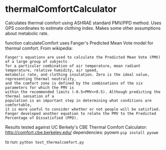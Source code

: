 # thermalComfortCalculator

Calculates thermal comfort using ASHRAE standard PMV/PPD method. Uses GPS coordinates to estimate clothing index. Makes some other assumptions about metabolic rate. 

function calculateComfort uses Fanger's Predicted Mean Vote model for thermal comfort. 
From wikipedia:
```
Fanger's equations are used to calculate the Predicted Mean Vote (PMV) of a large group of subjects 
for a particular combination of air temperature, mean radiant temperature, relative humidity, air speed, 
metabolic rate, and clothing insulation. Zero is the ideal value, representing thermal neutrality, 
and the comfort zone is defined by the combinations of the six parameters for which the PMV is 
within the recommended limits (-0.5<PMV<+0.5). Although predicting the thermal sensation of a 
population is an important step in determining what conditions are comfortable, 
it is more useful to consider whether or not people will be satisfied. 
Fanger developed another equation to relate the PMV to the Predicted Percentage of Dissatisfied (PPD).
```

Results tested against UC Berkely's CBE Thermal Comfort Calculator: http://comfort.cbe.berkeley.edu/
dependencies: pyowm 
`
pip install pyowm
`



to run: 
`
python test_thermalcomfort.py
`
